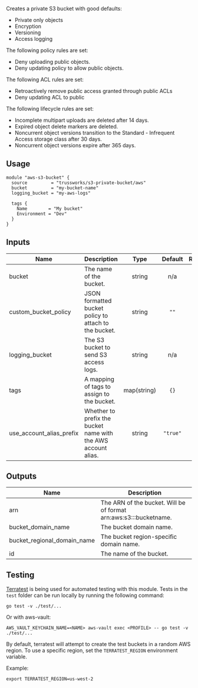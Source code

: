 Creates a private S3 bucket with good defaults:

* Private only objects
* Encryption
* Versioning
* Access logging

The following policy rules are set:

* Deny uploading public objects.
* Deny updating policy to allow public objects.

The following ACL rules are set:

* Retroactively remove public access granted through public ACLs
* Deny updating ACL to public

The following lifecycle rules are set:

* Incomplete multipart uploads are deleted after 14 days.
* Expired object delete markers are deleted.
* Noncurrent object versions transition to the Standard - Infrequent Access storage class after 30 days.
* Noncurrent object versions expire after 365 days.

## Usage

    module "aws-s3-bucket" {
      source         = "trussworks/s3-private-bucket/aws"
      bucket         = "my-bucket-name"
      logging_bucket = "my-aws-logs"

      tags {
        Name        = "My bucket"
        Environment = "Dev"
      }
    }

<!-- BEGINNING OF PRE-COMMIT-TERRAFORM DOCS HOOK -->
## Inputs

| Name | Description | Type | Default | Required |
|------|-------------|:----:|:-----:|:-----:|
| bucket | The name of the bucket. | string | n/a | yes |
| custom\_bucket\_policy | JSON formatted bucket policy to attach to the bucket. | string | `""` | no |
| logging\_bucket | The S3 bucket to send S3 access logs. | string | n/a | yes |
| tags | A mapping of tags to assign to the bucket. | map(string) | `{}` | no |
| use\_account\_alias\_prefix | Whether to prefix the bucket name with the AWS account alias. | string | `"true"` | no |

## Outputs

| Name | Description |
|------|-------------|
| arn | The ARN of the bucket. Will be of format arn:aws:s3:::bucketname. |
| bucket\_domain\_name | The bucket domain name. |
| bucket\_regional\_domain\_name | The bucket region-specific domain name. |
| id | The name of the bucket. |

<!-- END OF PRE-COMMIT-TERRAFORM DOCS HOOK -->

## Testing

[Terratest](https://github.com/gruntwork-io/terratest) is being used for
automated testing with this module. Tests in the `test` folder can be run
locally by running the following command:

    go test -v ./test/...

Or with aws-vault:

    AWS_VAULT_KEYCHAIN_NAME=<NAME> aws-vault exec <PROFILE> -- go test -v ./test/...

By default, terratest will attempt to create the test buckets in a random AWS
region. To use a specific region, set the `TERRATEST_REGION` environment
variable.

Example:

    export TERRATEST_REGION=us-west-2
